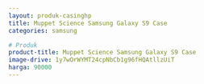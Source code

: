 ```yaml
---
layout: produk-casinghp
title: Muppet Science Samsung Galaxy S9 Case
categories: samsung

# Produk
product-title: Muppet Science Samsung Galaxy S9 Case
image-drive: 1y7wOrWYMT24cpNbCb1g96fHQAtllzUiT
harga: 90000
---
```

